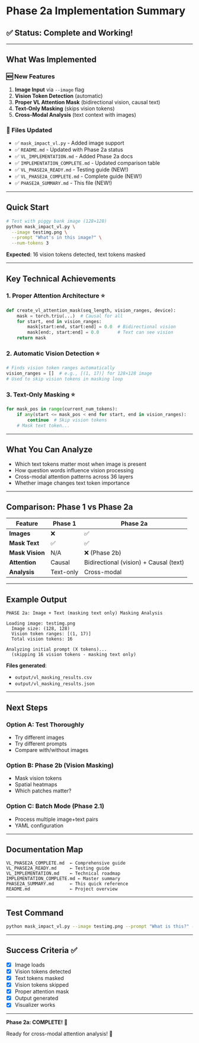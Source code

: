 # Phase 2a Implementation Summary

## ✅ Status: Complete and Working!

---

## What Was Implemented

### 🆕 New Features

1. **Image Input** via `--image` flag
2. **Vision Token Detection** (automatic)
3. **Proper VL Attention Mask** (bidirectional vision, causal text)
4. **Text-Only Masking** (skips vision tokens)
5. **Cross-Modal Analysis** (text context with images)

### 📝 Files Updated

- ✅ `mask_impact_vl.py` - Added image support
- ✅ `README.md` - Updated with Phase 2a status
- ✅ `VL_IMPLEMENTATION.md` - Added Phase 2a docs
- ✅ `IMPLEMENTATION_COMPLETE.md` - Updated comparison table
- ✅ `VL_PHASE2A_READY.md` - Testing guide (NEW!)
- ✅ `VL_PHASE2A_COMPLETE.md` - Complete guide (NEW!)
- ✅ `PHASE2A_SUMMARY.md` - This file (NEW!)

---

## Quick Start

```bash
# Test with piggy bank image (128×128)
python mask_impact_vl.py \
  --image testimg.png \
  --prompt "What's in this image?" \
  --num-tokens 3
```

**Expected**: 16 vision tokens detected, text tokens masked

---

## Key Technical Achievements

### 1. Proper Attention Architecture ⭐

```python
def create_vl_attention_mask(seq_length, vision_ranges, device):
    mask = torch.triu(...)  # Causal for all
    for start, end in vision_ranges:
        mask[start:end, start:end] = 0.0  # Bidirectional vision
        mask[end:, start:end] = 0.0       # Text can see vision
    return mask
```

### 2. Automatic Vision Detection ⭐

```python
# Finds vision token ranges automatically
vision_ranges = []  # e.g., [(1, 17)] for 128×128 image
# Used to skip vision tokens in masking loop
```

### 3. Text-Only Masking ⭐

```python
for mask_pos in range(current_num_tokens):
    if any(start <= mask_pos < end for start, end in vision_ranges):
        continue  # Skip vision tokens
    # Mask text token...
```

---

## What You Can Analyze

- Which text tokens matter most when image is present
- How question words influence vision processing
- Cross-modal attention patterns across 36 layers
- Whether image changes text token importance

---

## Comparison: Phase 1 vs Phase 2a

| Feature | Phase 1 | Phase 2a |
|---------|---------|----------|
| **Images** | ❌ | ✅ |
| **Mask Text** | ✅ | ✅ |
| **Mask Vision** | N/A | ❌ (Phase 2b) |
| **Attention** | Causal | Bidirectional (vision) + Causal (text) |
| **Analysis** | Text-only | Cross-modal |

---

## Example Output

```
PHASE 2a: Image + Text (masking text only) Masking Analysis

Loading image: testimg.png
  Image size: (128, 128)
  Vision token ranges: [(1, 17)]
  Total vision tokens: 16

Analyzing initial prompt (X tokens)...
  (skipping 16 vision tokens - masking text only)
```

**Files generated**:
- `output/vl_masking_results.csv`
- `output/vl_masking_results.json`

---

## Next Steps

### Option A: Test Thoroughly
- Try different images
- Try different prompts
- Compare with/without images

### Option B: Phase 2b (Vision Masking)
- Mask vision tokens
- Spatial heatmaps
- Which patches matter?

### Option C: Batch Mode (Phase 2.1)
- Process multiple image+text pairs
- YAML configuration

---

## Documentation Map

```
VL_PHASE2A_COMPLETE.md  ← Comprehensive guide
VL_PHASE2A_READY.md     ← Testing guide
VL_IMPLEMENTATION.md    ← Technical roadmap
IMPLEMENTATION_COMPLETE.md ← Master summary
PHASE2A_SUMMARY.md      ← This quick reference
README.md               ← Project overview
```

---

## Test Command

```bash
python mask_impact_vl.py --image testimg.png --prompt "What is this?" --num-tokens 3
```

---

## Success Criteria ✅

- [x] Image loads
- [x] Vision tokens detected
- [x] Text tokens masked
- [x] Vision tokens skipped
- [x] Proper attention mask
- [x] Output generated
- [x] Visualizer works

---

**Phase 2a: COMPLETE!** 🎉

Ready for cross-modal attention analysis! 🚀

